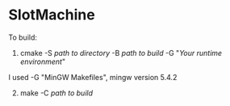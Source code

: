 # SlotMachine

To build:

1. cmake -S *path to directory* -B *path to build* -G "*Your runtime environment*" 

I used -G "MinGW Makefiles", mingw version 5.4.2
  
2. make -C *path to build*
